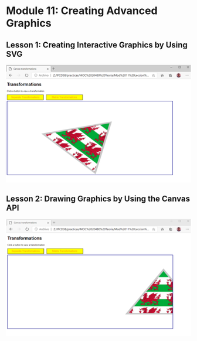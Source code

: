 ﻿# Module 11: Creating Advanced Graphics
## Lesson 1: Creating Interactive Graphics by Using SVG
<img src="ejercicio_11_1_a.png">

## Lesson 2: Drawing Graphics by Using the Canvas API
<img src="ejercicio_11_1_b.png">

